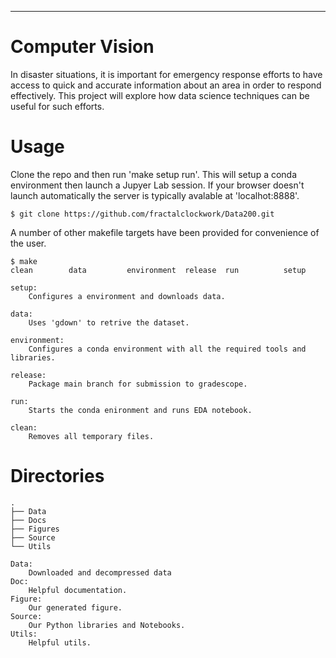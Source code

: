 ---

# Computer Vision

In disaster situations, it is important for emergency response efforts to have access to quick and accurate information about an area in order to respond effectively. This project will explore how data science techniques can be useful for such efforts.



# Usage

Clone the repo and then run 'make setup run'.
This will setup a conda environment then launch a Jupyer Lab session.
If your browser doesn't launch automatically the server is typically avalable at 'localhot:8888'.

```
$ git clone https://github.com/fractalclockwork/Data200.git
```

A number of other makefile targets have been provided for convenience of the user. 

```
$ make 
clean        data         environment  release  run          setup

setup:
    Configures a environment and downloads data. 

data: 
    Uses 'gdown' to retrive the dataset.

environment:
    Configures a conda environment with all the required tools and libraries.

release:
    Package main branch for submission to gradescope.

run:
    Starts the conda enironment and runs EDA notebook.

clean:
    Removes all temporary files.
```


# Directories
```
.
├── Data
├── Docs
├── Figures
├── Source
└── Utils

Data:
    Downloaded and decompressed data
Doc:
    Helpful documentation.
Figure:
    Our generated figure.
Source:
    Our Python libraries and Notebooks.
Utils:
    Helpful utils.
```
